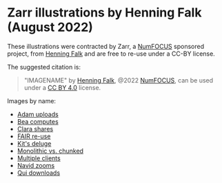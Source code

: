 # Zarr illustrations by Henning Falk (August 2022)

These illustrations were contracted by Zarr, a [NumFOCUS](https://numfocus.org)
sponsored project, from [Henning Falk](https://twitter.com/DrHenningFalk)
and are free to re-use under a CC-BY license.

The suggested citation is:

> "IMAGENAME" by [Henning Falk](https://twitter.com/DrHenningFalk), @2022
[NumFOCUS](https://numfocus.org/), can be used under a [CC BY 4.0](link)
license.

Images by name:

- [Adam uploads](./adam-uploads.pdf)
- [Bea computes](./bea-computes.pdf)
- [Clara shares](./clara-shares.pdf)
- [FAIR re-use](./fair-reuse.pdf)
- [Kit's deluge](./kits-deluge.pdf)
- [Monolithic vs. chunked](./monolithic-vs-chunked.pdf)
- [Multiple clients](./multiple-clients.pdf)
- [Navid zooms](./navid-zooms.pdf)
- [Qui downloads](./qui-downloads.pdf)
